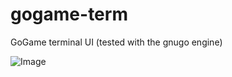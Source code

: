 # gogame-term
GoGame terminal UI (tested with the gnugo engine)

![Image](https://i.imgur.com/3SKZ5fW.png)
